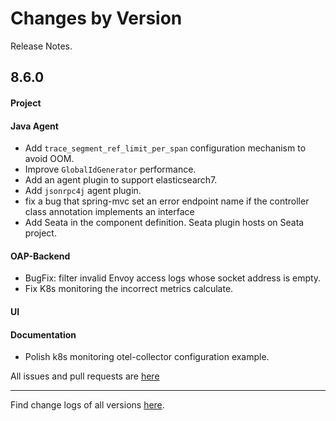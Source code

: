 Changes by Version
==================
Release Notes.

8.6.0
------------------
#### Project


#### Java Agent
* Add `trace_segment_ref_limit_per_span` configuration mechanism to avoid OOM.
* Improve `GlobalIdGenerator` performance.
* Add an agent plugin to support elasticsearch7.
* Add `jsonrpc4j` agent plugin.
* fix a bug that spring-mvc set an error endpoint name if the controller class annotation implements an interface
* Add Seata in the component definition. Seata plugin hosts on Seata project.

#### OAP-Backend
* BugFix: filter invalid Envoy access logs whose socket address is empty.
* Fix K8s monitoring the incorrect metrics calculate. 

#### UI


#### Documentation
* Polish k8s monitoring otel-collector configuration example.

All issues and pull requests are [here](https://github.com/apache/skywalking/milestone/84?closed=1)

------------------
Find change logs of all versions [here](changes).
